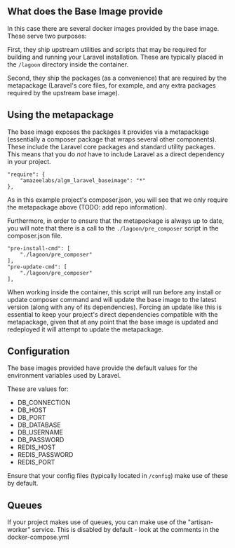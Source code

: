 
## What does the Base Image provide

In this case there are several docker images provided by the base image. These serve two purposes:

First, they ship upstream utilities and scripts that may be required for building and running your Laravel installation. These are typically placed in the `/lagoon` directory inside the container.

Second, they ship the packages (as a convenience) that are required by the metapackage (Laravel's core files, for example, and any extra packages required by the upstream base image).

## Using the metapackage

The base image exposes the packages it provides via a metapackage (essentially a composer package that wraps several other components).
These include the Laravel core packages and standard utility packages.
This means that you do _not_ have to include Laravel as a direct dependency in your project.

```
"require": {
    "amazeelabs/algm_laravel_baseimage": "*"
},
```

As in this example project's composer.json, you will see that we only require the metapackage above (TODO: add repo information).


Furthermore, in order to ensure that the metapackage is always up to date, you will note that there is a call to the `./lagoon/pre_composer` script in the composer.json file.

```
"pre-install-cmd": [
    "./lagoon/pre_composer"
],
"pre-update-cmd": [
    "./lagoon/pre_composer"
],
```

When working inside the container, this script will run before any install or update composer command and will update the base image to the latest version (along with any of its dependencies).
Forcing an update like this is essential to keep your project's direct dependencies compatible with the metapackage, given that at any point that the base image is updated and redeployed it will attempt to update the metapackage.



## Configuration

The base images provided have provide the default values for the environment variables used by Laravel.

These are values for:

* DB_CONNECTION
* DB_HOST
* DB_PORT
* DB_DATABASE
* DB_USERNAME
* DB_PASSWORD
* REDIS_HOST
* REDIS_PASSWORD
* REDIS_PORT

Ensure that your config files (typically located in `/config`) make use of these by default.

## Queues

If your project makes use of queues, you can make use of the "artisan-worker" service.
This is disabled by default - look at the comments in the docker-compose.yml